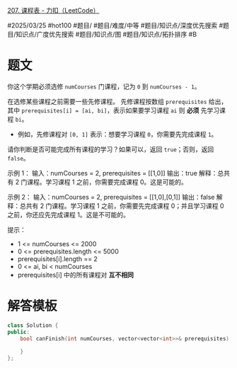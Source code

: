 [207. 课程表 - 力扣（LeetCode）](https://leetcode.cn/problems/course-schedule/description/?envType=study-plan-v2&envId=top-100-liked)

#2025/03/25 #hot100 #题目/ #题目/难度/中等 #题目/知识点/深度优先搜索 #题目/知识点/广度优先搜索 #题目/知识点/图 #题目/知识点/拓扑排序 #B

# 题文

你这个学期必须选修 `numCourses` 门课程，记为 `0` 到 `numCourses - 1`。

在选修某些课程之前需要一些先修课程。 先修课程按数组 `prerequisites` 给出，其中 `prerequisites[i] = [ai, bi]`，表示如果要学习课程 `ai` 则 **必须** 先学习课程 `bi`。

- 例如，先修课程对 `[0, 1]` 表示：想要学习课程 `0`，你需要先完成课程 `1`。

请你判断是否可能完成所有课程的学习？如果可以，返回 `true`；否则，返回 `false`。

示例 1：
输入：numCourses = 2, prerequisites = [[1,0]]
输出：true
解释：总共有 2 门课程。学习课程 1 之前，你需要完成课程 0。这是可能的。

示例 2：
输入：numCourses = 2, prerequisites = [[1,0],[0,1]]
输出：false
解释：总共有 2 门课程。学习课程 1 之前，你需要先完成课程 0；并且学习课程 0 之前，你还应先完成课程 1。这是不可能的。

提示：
- 1 <= numCourses <= 2000
- 0 <= prerequisites.length <= 5000
- prerequisites[i].length == 2
- 0 <= ai, bi < numCourses
- prerequisites[i] 中的所有课程对 **互不相同**

# 解答模板

```cpp
class Solution {
public:
    bool canFinish(int numCourses, vector<vector<int>>& prerequisites) {
        
    }
};
```
